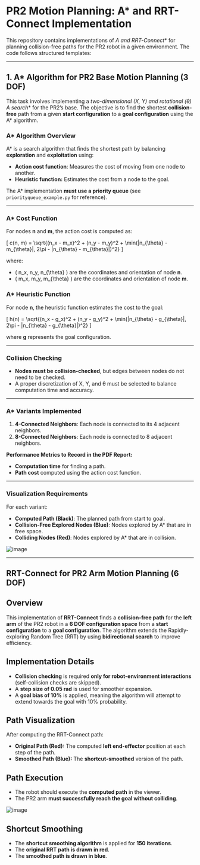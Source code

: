 # PR2 Motion Planning: A* and RRT-Connect Implementation

This repository contains implementations of **A* and RRT-Connect** for planning collision-free paths for the PR2 robot in a given environment. The code follows structured templates:

---

## 1. A* Algorithm for PR2 Base Motion Planning (3 DOF)

This task involves implementing a **two-dimensional (X, Y) and rotational (θ) A* search** for the PR2’s base. The objective is to find the shortest **collision-free** path from a given **start configuration** to a **goal configuration** using the A* algorithm.

### A* Algorithm Overview
A* is a search algorithm that finds the shortest path by balancing **exploration** and **exploitation** using:
- **Action cost function**: Measures the cost of moving from one node to another.
- **Heuristic function:** Estimates the cost from a node to the goal.

The A* implementation **must use a priority queue** (see `priorityqueue_example.py` for reference).

---

### A* Cost Function
For nodes **n** and **m**, the action cost is computed as:

\[
c(n, m) = \sqrt{(n_x - m_x)^2 + (n_y - m_y)^2 + \min(|n_{\theta} - m_{\theta}|, 2\pi - |n_{\theta} - m_{\theta}|)^2}
\]

where:
- \( n_x, n_y, n_{\theta} \) are the coordinates and orientation of node **n**.
- \( m_x, m_y, m_{\theta} \) are the coordinates and orientation of node **m**.

### A* Heuristic Function
For node **n**, the heuristic function estimates the cost to the goal:

\[
h(n) = \sqrt{(n_x - g_x)^2 + (n_y - g_y)^2 + \min(|n_{\theta} - g_{\theta}|, 2\pi - |n_{\theta} - g_{\theta}|)^2}
\]

where **g** represents the goal configuration.

---

### Collision Checking
- **Nodes must be collision-checked**, but edges between nodes do not need to be checked.
- A proper discretization of X, Y, and θ must be selected to balance computation time and accuracy.

---

### A* Variants Implemented
1. **4-Connected Neighbors**: Each node is connected to its 4 adjacent neighbors.
2. **8-Connected Neighbors**: Each node is connected to 8 adjacent neighbors.

**Performance Metrics to Record in the PDF Report:**
- **Computation time** for finding a path.
- **Path cost** computed using the action cost function.

---

### **Visualization Requirements**
For each variant:
- **Computed Path (Black)**: The planned path from start to goal.
- **Collision-Free Explored Nodes (Blue)**: Nodes explored by A* that are in free space.
- **Colliding Nodes (Red)**: Nodes explored by A* that are in collision.

![image](https://github.com/user-attachments/assets/067c549a-7e1f-46b4-a222-f08bc507ed3a)

---

## **RRT-Connect for PR2 Arm Motion Planning (6 DOF)**

## **Overview**
This implementation of **RRT-Connect** finds a **collision-free path** for the **left arm** of the PR2 robot in a **6 DOF configuration space** from a **start configuration** to a **goal configuration**. The algorithm extends the Rapidly-exploring Random Tree (RRT) by using **bidirectional search** to improve efficiency.

## **Implementation Details**
- **Collision checking** is required **only for robot-environment interactions** (self-collision checks are skipped).
- A **step size of 0.05 rad** is used for smoother expansion.
- A **goal bias of 10%** is applied, meaning the algorithm will attempt to extend towards the goal with 10% probability.

## **Path Visualization**
After computing the RRT-Connect path:
- **Original Path (Red):** The computed **left end-effector** position at each step of the path.
- **Smoothed Path (Blue):** The **shortcut-smoothed** version of the path.

## **Path Execution**
- The robot should execute the **computed path** in the viewer.
- The PR2 arm **must successfully reach the goal without colliding**.

![image](https://github.com/user-attachments/assets/91f2128e-888e-4727-bd45-334f652e698d)


## **Shortcut Smoothing**
- The **shortcut smoothing algorithm** is applied for **150 iterations**.
- The **original RRT path is drawn in red**.
- The **smoothed path is drawn in blue**.
